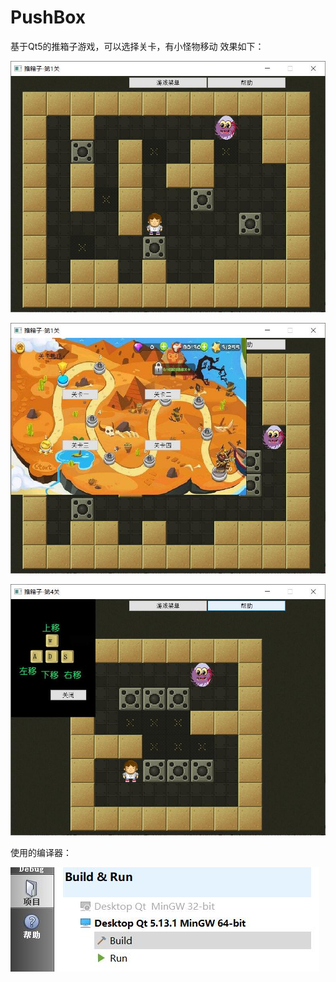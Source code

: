 # PushBox
基于Qt5的推箱子游戏，可以选择关卡，有小怪物移动
效果如下：

![p1](https://github.com/TomShaoquan/PushBox/blob/master/show/p1.jpg)

![p1](https://github.com/TomShaoquan/PushBox/blob/master/show/p2.jpg)

![p1](https://github.com/TomShaoquan/PushBox/blob/master/show/p3.jpg)

使用的编译器：

![p1](https://github.com/TomShaoquan/PushBox/blob/master/show/p4.jpg)
